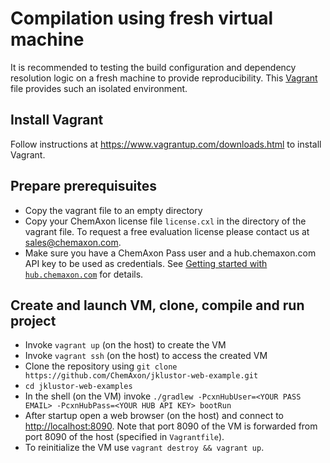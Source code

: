 Compilation using fresh virtual machine
=======================================

It is recommended to testing the build configuration and dependency resolution logic on a fresh machine
to provide reproducibility. This [Vagrant](https://www.vagrantup.com/) file provides such an isolated
environment.

Install Vagrant
---------------

Follow instructions at <https://www.vagrantup.com/downloads.html> to install Vagrant.


Prepare prerequisuites
----------------------

 - Copy the vagrant file to an empty directory
 - Copy your ChemAxon license file `license.cxl` in the directory of the vagrant file. To request a free evaluation 
   license please contact us at [sales@chemaxon.com](mailto:sales@chemaxon.com).
 - Make sure you have a ChemAxon Pass user and a hub.chemaxon.com API key to be used as credentials. See 
   [Getting started with `hub.chemaxon.com`](../doc/cxn-hub-getting-started.md) for details.

Create and launch VM, clone, compile and run project
----------------------------------------------------

 - Invoke `vagrant up` (on the host) to create the VM
 - Invoke `vagrant ssh` (on the host) to access the created VM
 - Clone the repository using `git clone https://github.com/ChemAxon/jklustor-web-example.git`
 - `cd jklustor-web-examples`
 - In the shell (on the VM) invoke `./gradlew -PcxnHubUser=<YOUR PASS EMAIL> -PcxnHubPass=<YOUR HUB API KEY> bootRun`
 - After startup open a web browser (on the host) and connect to <http://localhost:8090>. Note that
   port 8090 of the VM is forwarded from port 8090 of the host (specified in `Vagrantfile`).
 - To reinitialize the VM use `vagrant destroy && vagrant up`.